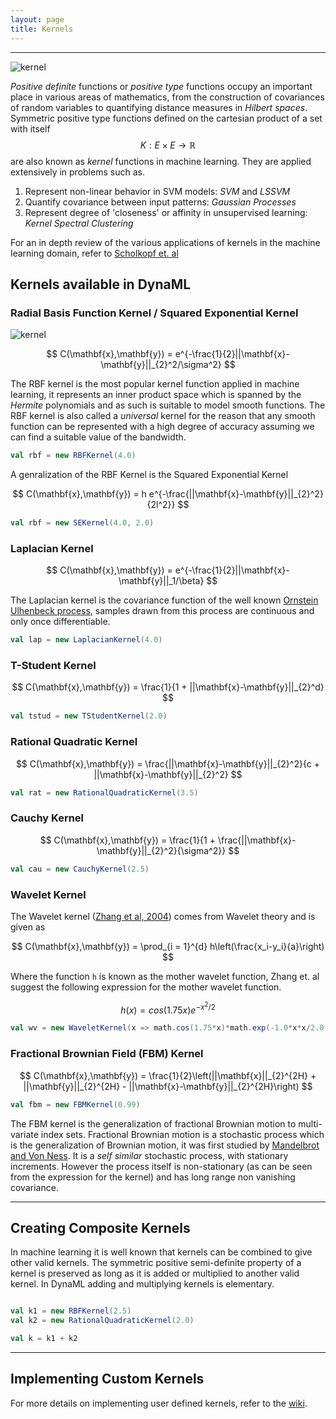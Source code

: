 ```yaml
---
layout: page
title: Kernels
---
```


-----

![kernel]({{site.baseurl}}/images/kernel.png)


_Positive definite_ functions or _positive type_ functions occupy an important place in various areas of mathematics, from the construction of covariances of random variables to quantifying distance measures in _Hilbert spaces_. Symmetric positive type functions defined on the cartesian product of a set with itself $$K: E \times E \rightarrow \mathbb{R}$$ are also known as _kernel_ functions in machine learning. They are applied extensively in problems such as.

1. Represent non-linear behavior in SVM models: _SVM_ and _LSSVM_
2. Quantify covariance between input patterns: _Gaussian Processes_
3. Represent degree of 'closeness' or affinity in unsupervised learning: _Kernel Spectral Clustering_

For an in depth review of the various applications of kernels in the machine learning domain, refer to [Scholkopf et. al](http://www.kernel-machines.org/publications/pdfs/0701907.pdf)


## Kernels available in DynaML


### Radial Basis Function Kernel / Squared Exponential Kernel

![kernel]({{site.baseurl}}/images/gaussiankernel.jpg)

$$
	C(\mathbf{x},\mathbf{y}) = e^{-\frac{1}{2}||\mathbf{x}-\mathbf{y}||_{2}^2/\sigma^2}
$$

The RBF kernel is the most popular kernel function applied in machine learning, it represents an inner product space which is spanned by the _Hermite_ polynomials and as such is suitable to model smooth functions. The RBF kernel is also called a _universal_ kernel for the reason that any smooth function can be represented with a high degree of accuracy assuming we can find a suitable value of the bandwidth.

```scala
val rbf = new RBFKernel(4.0)
```

A genralization of the RBF Kernel is the Squared Exponential Kernel

$$
	C(\mathbf{x},\mathbf{y}) = h e^{-\frac{||\mathbf{x}-\mathbf{y}||_{2}^2}{2l^2}}
$$

```scala
val rbf = new SEKernel(4.0, 2.0)
```

### Laplacian Kernel

$$
	C(\mathbf{x},\mathbf{y}) = e^{-\frac{1}{2}||\mathbf{x}-\mathbf{y}||_1/\beta}
$$

The Laplacian kernel is the covariance function of the well known [Ornstein Ulhenbeck process](https://en.wikipedia.org/wiki/Ornstein%E2%80%93Uhlenbeck_process), samples drawn from this process are continuous and only once differentiable.

```scala
val lap = new LaplacianKernel(4.0)
```

### T-Student Kernel

$$
	C(\mathbf{x},\mathbf{y}) = \frac{1}{1 + ||\mathbf{x}-\mathbf{y}||_{2}^d}
$$

```scala
val tstud = new TStudentKernel(2.0)
```


### Rational Quadratic Kernel

$$
	C(\mathbf{x},\mathbf{y}) = \frac{||\mathbf{x}-\mathbf{y}||_{2}^2}{c + ||\mathbf{x}-\mathbf{y}||_{2}^2}
$$

```scala
val rat = new RationalQuadraticKernel(3.5)
```

### Cauchy Kernel

$$
	C(\mathbf{x},\mathbf{y}) = \frac{1}{1 + \frac{||\mathbf{x}-\mathbf{y}||_{2}^2}{\sigma^2}}
$$

```scala
val cau = new CauchyKernel(2.5)
```

### Wavelet Kernel

The Wavelet kernel ([Zhang et al, 2004](http://dx.doi.org/10.1109/TSMCB.2003.811113)) comes from Wavelet theory and is given as

$$
	C(\mathbf{x},\mathbf{y}) = \prod_{i = 1}^{d} h\left(\frac{x_i-y_i}{a}\right)
$$

Where the function `h` is known as the mother wavelet function, Zhang et. al suggest the following expression for the mother wavelet function.

$$
	h(x) = cos(1.75x)e^{-x^2/2}
$$

```scala
val wv = new WaveletKernel(x => math.cos(1.75*x)*math.exp(-1.0*x*x/2.0))(1.5)
```


### Fractional Brownian Field (FBM) Kernel

$$
	C(\mathbf{x},\mathbf{y}) = \frac{1}{2}\left(||\mathbf{x}||_{2}^{2H} + ||\mathbf{y}||_{2}^{2H} - ||\mathbf{x}-\mathbf{y}||_{2}^{2H}\right)
$$

```scala
val fbm = new FBMKernel(0.99)
```

The FBM kernel is the generalization of fractional Brownian motion to multi-variate index sets. Fractional Brownian motion is a stochastic process which is the generalization of Brownian motion, it was first studied by [Mandelbrot and Von Ness](https://www.jstor.org/stable/2027184). It is a _self similar_ stochastic process, with stationary increments. However the process itself is non-stationary (as can be seen from the expression for the kernel) and has long range non vanishing covariance.

-----

## Creating Composite Kernels

In machine learning it is well known that kernels can be combined to give other valid kernels. The symmetric positive semi-definite property of a kernel is preserved as long as it is added or multiplied to another valid kernel. In DynaML adding and multiplying kernels is elementary.

```scala

val k1 = new RBFKernel(2.5)
val k2 = new RationalQuadraticKernel(2.0)

val k = k1 + k2
```

-----

## Implementing Custom Kernels

For more details on implementing user defined kernels, refer to the [wiki](https://github.com/mandar2812/DynaML/wiki/Kernels).
